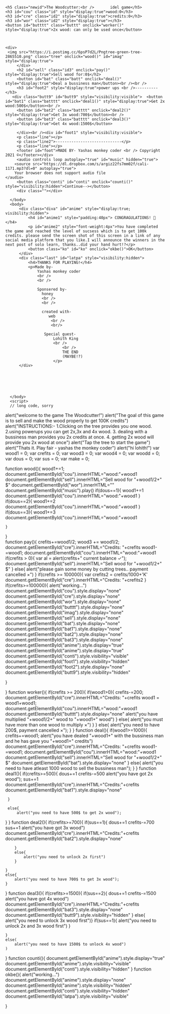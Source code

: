 <!DOCTYPE html>
<html>
    <head>
        <title>The woodcutter game</title>
    <!-- made by Yashas the monkey coder(ambassador yashas) -->
    <style>
        <!-- i suck at animation😂 -->
@import url('https://fonts.googleapis.com/css2?family=Work+Sans:wght@543&display=swap');
@import url('https://fonts.googleapis.com/css2?family=Otomanopee+One&display=swap');
body {
    width:280px;
    height:2000px;
}
@keyframes hip {
    0% {
        padding:0px;
        padding-left:0px;
    }
    100% {
        padding-left:50px;
        color:aqua;
    }
}

.back{
    width:350px;
    height:580px;
    
}
.tree{
    width:350px;
    height:450px;
    padding-bottom:10px;
    padding:0px;
    padding-left:5px;
    padding-top:10px;
    
}
.id{
    padding:0px;
    padding-left:116px;
    font-size:20px;
    border:solid #101010 2px;
    border-radius:10px;
    font-style:italic;
    font-family: 'Work Sans', sans-serif;
    letter-spacing:2px;
    
    
}
.id2{
padding:0px;
    padding-left:116px;
    font-size:20px;
    border:solid #101010 2px;
    border-radius:10px;
    font-style:italic ;
    font-family: 'Work Sans', sans-serif;
    letter-spacing:2px;
    
    }
.id3{
    width:350px;
    height:30px;
    background-color:#59f776;
    font-size:20px;
    text-align:center ;
    padding:0px;
    padding-left:0px;
    
}
.buttt{
    width:140px;
    border-color:#3b96eb;
    background-color:#d1d14f;
    border-width:5px;
    border-radius:15px;
    font-weight:3px;
}
.batt{
    width:130px;
    border-width:3px;
    border-color:black;
    border-radius:10px;
    background-color:aqua;
    font-weight:3px;
    
}
.batttt{
    width:335px;
    border-width:5px;
    border-color:#f09984;
    border-radius:21px;
    background-color:#97de33;
    font-weight:3px;
    padding:10px;
    position:center ;
    letter-spacing:2px;
    
    
    
}
@keyframes congo{
    0%{transform:scale(0.7,0.7);}
    15%{transform:scale(0.8,0.8);}
    25%{transform:scale(0.9,0.9);}
    35%{transform:scale(1.0,1.0);}
    50%{transform:scale(1.1,1.1);}
    60%{transform:scale(1.1,1.1);}
    75%{transform:scale(1.1,1.1);}
    85%{transform:scale(1.1,1.1);}
    100%{transform:scale(1.1,1.1);}
}
.diva{
    animation-name:congo;
    animation-duration:3s;
    animation-delay:1s;
    animation-iteration-count:infinite;
}
@keyframes laste{
    0%{padding-bottom:500px;}
    100%{padding-bottom:0px;}
}
.last{
    animation-name:congo;
    animation-duration:15s;
    animation-iteration-count:infinite;
    position:center ;
}
.butt9{
    border:solid green 4px;
    border-spacing:5px;
    border-radius:10px;
    
}
.butt9 h3{
    font-family: 'Work Sans', sans-serif;
    letter-spacing:2px;
    padding-left:50px;
}
.line{
    border:solid black 1px;
}
.line2{
    padding-left:113px;
    
}
.newid{

    width:260px;
    height:63px;
    background-color:#6ec9d4;
    padding-left:100px;
    padding-top:5px;
    font-size:20px;
    font-family: 'Otomanopee One', sans-serif;
    letter-spacing:1.5px;
    border-radius:80px;
    border:solid green 3px;
    color:#29435e;
    }
.conti{
    width:400px;
    height:220px;
    background-color:#29435e;
    letter-spacing:3px;
    font-size:50px;
    border-radius:50px;
    color:white;
}
.ko{
    border:solid black 3px;
    width:50px;
    height:50px;
    background-color:#f09984;
    color:white;
    border-radius:15px;
}
.fir{
    width:100px;
    height:50px;
    padding-bottom:1000px;
    background-color:lime;
    color:white;
}
    </style>
    </head>
    <body>
    
    
    <h5 class="newid">The Woodcutter:<br />       idel game</h5>
    <h3 id="cou" class="id" style="display:true">wood:0</h3>
    <h3 id="cre" class="id2" style="display:true">credits:0</h3>
    <h3 id="wor" class="id2" style="display:true"></h3>
    <button id="butttt" class="buttt" onclick="worker()" style="display:true">2x wood: can only be used once</button>
    
    
    
    <div>
     <img src="https://i.postimg.cc/6psP7d2L/Pngtree-green-tree-2865510.png" class="tree" onclick="wood()" id="imag" style="display:true"> 
         </div>
         <h2 id="sell" class="id3" onclick="pay()" style="display:true">Sell wood for:0$</h2>
         <button id="bat" class="batt" onclick="deal()" style="display:true">Deal a bussiness man</button><br /><br />
         <h3 id="foot2" style="display:true">power ups <br />----------</h3>
       <div class="butt9" id="butt9" style="visibility:visible">  <button id="bat1" class="batttt" onclick="deal1()" style="display:true">Get 2x wood:500$</button><br />
         <button id="bat2" class="batttt" onclick="deal2()" style="display:true">Get 3x wood:700$</button><br />
         <button id="bat3" class="batttt" onclick="deal3()" style="display:true">Get 4x wood:1500$</button>
         
         </div><br /><div id="foot1" style="visibility:visible">
         <p class="line"></p>
         <p class="line2">-----------------------------</p>
         <p class="line"></p>
         <footer id="foot">MADE BY- Yashas monkey coder <br /> Copyright 2021 ©</footer></div>
         <audio controls loop autoplay="true" id="music" hidden="true">
        <source src="https://dl.dropbox.com/s/argiz22fs7mm02f/cali-1171.mp3?dl=0" autoplay="true">
        Your browser does not support audio file
    </audio>
         <button class="conti" id="conti" onclick="counti()" style="visibility:hidden">Continue--></button>
         <div class=""></div>
          
      </body>
      <body>
          <div class="diva" id="anime" style="display:true; visibility:hidden">
              <h4 id="anime1" style="padding:40px"> CONGRAGULATIONS! 🎉 </h4>
              <p id="anime2" style="font-weight:4px">You have completed the game and reached the level of sucsess which is to get 100k credits. please send the screen shot of this screen in a link of any social media platform that you like.I will announce the winners in the next post of solo learn, thanks..did your hand hurt!?</p>
              <button class="ko" id="ko" onclick="okbe()">OK</button>
          </div>
          <div class="last" id="latpa" style="visibility:hidden">
              <h4>THANKS FOR PLAYING!</h4>
              <p>Made by-
                  Yashas monkey coder
                  <br />
                  <br />
                  
                  Sponsered by-
                    honey
                    <br />
                    <br />
                    
                    created with-
                       web
                        <br />
                        <br/>
                        
                     Special guest-
                         Lohith King
                         <br />
                             <br />
                             THE END
                             (MAYBE!?)
                         </p>
          </div>
          
          
          
          
          
          
      </body>
      <script>
      // long code, sorry

alert("welcome to the game The Woodcutter!")
alert("The goal of this game is to sell and make the wood properly to get 100K credits")
alert("INSTRUCTIONS:- 1.Clicking on the tree provides you one wood.    2.using powerups you can get 2x,3x and 4x wood.     3. dealing with a bussiness man provides you 2x credits at once.       4. getting 2x wood will provide you 2x wood at once")
alert("Tap the tree to start the game")
alert("Thats it. Play fair - yashas the monkey coder")
alert("hi lohith!")
var wood1 = 0;
var crefits = 0;
var wood3 = 0;
var wood4 = 0;
var woodd = 0;
var dous = 0;
var sus = 0;
var make = 0;

function wood(){
    wood1+=1;
    document.getElementById("cou").innerHTML="wood:"+wood1
    document.getElementById("sell").innerHTML="Sell  wood for "+wood1/2+" $"
    document.getElementById("wor").innerHTML=""
    document.getElementById("music").play()
    if(dous==1){
        wood1+=1
        document.getElementById("cou").innerHTML="wood:"+wood1
    }
    if(dous==2){
        wood1+=2
        document.getElementById("cou").innerHTML="wood:"+wood1
    }
    if(dous==3){
        wood1+=3
        document.getElementById("cou").innerHTML="wood:"+wood1
        
    }
}    
function pay(){
    crefits+=wood1/2;
    wood3 += wood1/2; document.getElementById("cre").innerHTML="Credits: "+crefits
    wood1-=wood1;
    document.getElementById("cou").innerHTML="wood:"+wood1
    if(crefits > 0){
        var al = alert(crefits+" current balance ✓");
        document.getElementById("sell").innerHTML="Sell  wood for "+wood1/2+" $"
    }
    else{
        alert("please gain some money by cutting trees.. payment cancelled ×")
    }
    if(crefits >= 100000){
       var crefits2 = crefits/1000+'K'
       document.getElementById("cre").innerHTML="Credits: "+crefits2
    }
    if(crefits>=100000){
    alert("working...")
    document.getElementById("cou").style.display="none"
    document.getElementById("cre").style.display="none"
    document.getElementById("wor").style.display="none"
    document.getElementById("butttt").style.display="none"
    document.getElementById("imag").style.display="none"
    document.getElementById("sell").style.display="none"
    document.getElementById("bat").style.display="none"
    document.getElementById("bat1").style.display="none"
    document.getElementById("bat2").style.display="none"
    document.getElementById("bat3").style.display="none"
    document.getElementById("anime").style.display="true"
    document.getElementById("anime").style.display="true"
    document.getElementById("conti").style.visibility="visible"
    document.getElementById("foot1").style.visibility="hidden"
    document.getElementById("foot2").style.display="none"
    document.getElementById("butt9").style.visibility="hidden"
    
}
    

}
function worker(){
    if(crefits >= 200){
        if(wood1>0){
            crefits-=200;
         document.getElementById("cre").innerHTML="Credits: "+crefits
         wood1 = wood1+wood1;
         document.getElementById("cou").innerHTML="wood:"+wood1
         document.getElementById("butttt").style.display="none"
         alert("you have multiplied "+wood1/2+" wood to "+wood1+" wood")
        }
        else{
            alert("you must have more than one wood to multiply ×")
        }
    }
    else{
        alert("you need to have 200$, payment cancelled ×");
    }
}
function deal(){
    if(wood1>=1000){
        crefits+=wood1;
        alert("you have dealed "+wood1+" with the bussiness man and he has gave you "+wood1+" credits")
        document.getElementById("cre").innerHTML="Credits: "+crefits
         wood1-=wood1;
         document.getElementById("cou").innerHTML="wood:"+wood1
         document.getElementById("sell").innerHTML="Sell  wood for "+wood1/2+" $"
         document.getElementById("bat").style.display="none"
    }
    else{
        alert("you need to have atleast 1000 wood to sell the bussiness man");
    }
}
function deal1(){
     if(crefits>=500){
         dous+=1
         crefits-=500
         alert("you have got 2x wood");
         sus+=1
         document.getElementById("cre").innerHTML="Credits:"+crefits
         document.getElementById("bat1").style.display="none"
         
     }
     
     else{
         alert("you need to have 500$ to get 2x wood");
}
}
function deal2(){
    if(crefits>=700){
        if(sus==1){
            dous+=1
            crefits-=700
            sus+=1
            alert("you have got 3x wood")
            document.getElementById("cre").innerHTML="Credits:"+crefits
            document.getElementById("bat2").style.display="none"
            
        }
        else{
            alert("you need to unlock 2x first")
        }
        
    }
    else{
        alert("you need to have 700$ to get 3x wood");
    }
}
function deal3(){
    if(crefits>=1500){
        if(sus==2){
            dous+=1
            crefits-=1500
            alert("you have got 4x wood")
            document.getElementById("cre").innerHTML="Credits:"+crefits
            document.getElementById("bat3").style.display="none"
            document.getElementById("butt9").style.visibility="hidden"
        }
        else{
            alert("you need to unlock 3x wood first")}
        if(sus==1){
            alert("you need to unlock 2x and 3x wood first")
        }
        
        
    }
    else(
        alert("you need to have 1500$ to unlock 4x wood")
    )
}
function counti(){
    document.getElementById("anime").style.display="true"
    document.getElementById("anime").style.visibility="visible"
    document.getElementById("conti").style.visibility="hidden"
}
function okbe(){
    alert("working...")
    document.getElementById("anime").style.display="none"
    document.getElementById("anime").style.visibility="hidden"
    document.getElementById("conti").style.visibility="hidden"
    document.getElementById("latpa").style.visibility="visible"
    

}



</script>
          
